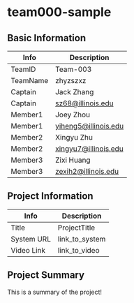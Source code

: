# team000-sample

## Basic Information

|   Info      |        Description     |
| ----------- | ---------------------- |
| TeamID      |        Team-003        |
| TeamName    |         zhyzszxz       |
| Captain     |       Jack Zhang       |
| Captain     |  sz68@illinois.edu     |
| Member1     |        Joey Zhou       |
| Member1     |   yiheng5@illinois.edu |
| Member2     |     Xingyu Zhu         |
| Member2     |  xingyu7@illinois.edu  |
| Member3     |     Zixi Huang         |
| Member3     |  zexih2@illinois.edu   |

## Project Information

|   Info      |        Description     |
| ----------- | ---------------------- |
|  Title      |       ProjectTitle     |
| System URL  |      link_to_system    |
| Video Link  |      link_to_video     |

## Project Summary

This is a summary of the project!
